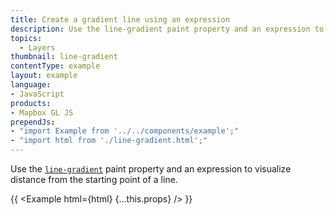 ```yaml
---
title: Create a gradient line using an expression
description: Use the line-gradient paint property and an expression to visualize distance from the starting point of a line.
topics:
  - Layers
thumbnail: line-gradient
contentType: example
layout: example
language:
- JavaScript
products:
- Mapbox GL JS
prependJs:
- "import Example from '../../components/example';"
- "import html from './line-gradient.html';"
---
```


Use the [`line-gradient`](https://maplibre.org/maplibre-gl-js-docs/style-spec/layers/#paint-line-line-gradient) paint property and an expression to visualize distance from the starting point of a line.

{{ <Example html={html} {...this.props} /> }}
